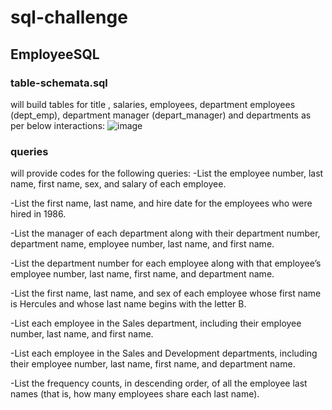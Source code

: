 # sql-challenge
## EmployeeSQL
### table-schemata.sql
will build tables for title , salaries, employees, department employees (dept_emp), department manager (depart_manager) and departments as per below interactions:
![image](https://github.com/pmadata/sql-challenge/assets/143486132/64b09ab9-c762-43c9-8460-84340cfa6d9d)
### queries
will provide codes for the following queries:
-List the employee number, last name, first name, sex, and salary of each employee.

-List the first name, last name, and hire date for the employees who were hired in 1986.

-List the manager of each department along with their department number, department name, employee number, last name, and first name.

-List the department number for each employee along with that employee’s employee number, last name, first name, and department name.

-List the first name, last name, and sex of each employee whose first name is Hercules and whose last name begins with the letter B.

-List each employee in the Sales department, including their employee number, last name, and first name.

-List each employee in the Sales and Development departments, including their employee number, last name, first name, and department name.

-List the frequency counts, in descending order, of all the employee last names (that is, how many employees share each last name).

